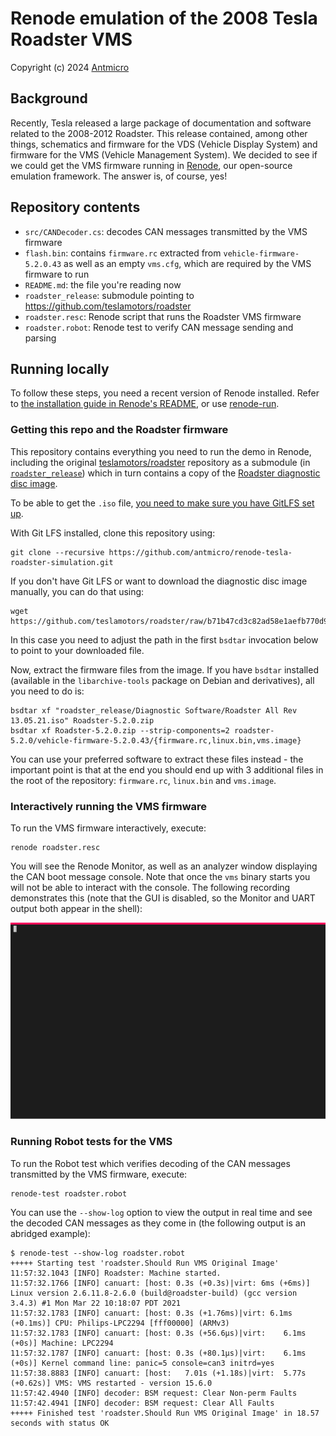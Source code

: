 # Renode emulation of the 2008 Tesla Roadster VMS

Copyright (c) 2024 [Antmicro](https://www.antmicro.com)

## Background

Recently, Tesla released a large package of documentation and software related to the 2008-2012 Roadster. This release contained, among other things, schematics and firmware for the VDS (Vehicle Display System) and firmware for the VMS (Vehicle Management System). We decided to see if we could get the VMS firmware running in [Renode](https://renode.io), our open-source emulation framework. The answer is, of course, yes!

## Repository contents

* `src/CANDecoder.cs`: decodes CAN messages transmitted by the VMS firmware
* `flash.bin`: contains `firmware.rc` extracted from `vehicle-firmware-5.2.0.43` as well as an empty `vms.cfg`, which are required by the VMS firmware to run
* `README.md`: the file you're reading now
* `roadster_release`: submodule pointing to https://github.com/teslamotors/roadster
* `roadster.resc`: Renode script that runs the Roadster VMS firmware
* `roadster.robot`: Renode test to verify CAN message sending and parsing

## Running locally

To follow these steps, you need a recent version of Renode installed. Refer to [the installation guide in Renode's README](https://github.com/renode/renode/blob/master/README.rst#installation), or use [renode-run](https://github.com/antmicro/renode-run).

### Getting this repo and the Roadster firmware

This repository contains everything you need to run the demo in Renode, including the original [teslamotors/roadster](https://github.com/teslamotors/roadster) repository as a submodule (in [`roadster_release`](./roadster_release)) which in turn contains a copy of the [Roadster diagnostic disc image](https://github.com/teslamotors/roadster/blob/b71b47cd3c82ad58e1aefb770d9489c7c0e94980/Diagnostic%20Software/Roadster%20All%20Rev%2013.05.21.iso).

To be able to get the `.iso` file, [you need to make sure you have GitLFS set up](https://github.com/git-lfs/git-lfs#installing).

With Git LFS installed, clone this repository using:

```
git clone --recursive https://github.com/antmicro/renode-tesla-roadster-simulation.git

```

If you don't have Git LFS or want to download the diagnostic disc image manually, you can do that using:

```
wget https://github.com/teslamotors/roadster/raw/b71b47cd3c82ad58e1aefb770d9489c7c0e94980/Diagnostic%20Software/Roadster%20All%20Rev%2013.05.21.iso
```

In this case you need to adjust the path in the first `bsdtar` invocation below to point to your downloaded file.

Now, extract the firmware files from the image. If you have `bsdtar` installed (available in the `libarchive-tools` package on Debian and derivatives), all you need to do is:

```
bsdtar xf "roadster_release/Diagnostic Software/Roadster All Rev 13.05.21.iso" Roadster-5.2.0.zip
bsdtar xf Roadster-5.2.0.zip --strip-components=2 roadster-5.2.0/vehicle-firmware-5.2.0.43/{firmware.rc,linux.bin,vms.image}
```

You can use your preferred software to extract these files instead - the important point is that at the end you should end up with 3 additional files in the root of the repository: `firmware.rc`, `linux.bin` and `vms.image`.

### Interactively running the VMS firmware

To run the VMS firmware interactively, execute:

```
renode roadster.resc
```

You will see the Renode Monitor, as well as an analyzer window displaying the CAN boot message console. Note that once the `vms` binary starts you will not be able to interact with the console. The following recording demonstrates this (note that the GUI is disabled, so the Monitor and UART output both appear in the shell):

![Renode VMS screencast](./images/renode-roadster-vms.svg "Renode VMS screencast")

### Running Robot tests for the VMS

To run the Robot test which verifies decoding of the CAN messages transmitted by the VMS firmware, execute:

```
renode-test roadster.robot
```

You can use the `--show-log` option to view the output in real time and see the decoded CAN messages as they come in (the following output is an abridged example):

```
$ renode-test --show-log roadster.robot
+++++ Starting test 'roadster.Should Run VMS Original Image'
11:57:32.1043 [INFO] Roadster: Machine started.
11:57:32.1766 [INFO] canuart: [host: 0.3s (+0.3s)|virt: 6ms (+6ms)] Linux version 2.6.11.8-2.6.0 (build@roadster-build) (gcc version 3.4.3) #1 Mon Mar 22 10:18:07 PDT 2021
11:57:32.1783 [INFO] canuart: [host: 0.3s (+1.76ms)|virt: 6.1ms (+0.1ms)] CPU: Philips-LPC2294 [fff00000] (ARMv3)
11:57:32.1783 [INFO] canuart: [host: 0.3s (+56.6µs)|virt:    6.1ms (+0s)] Machine: LPC2294
11:57:32.1787 [INFO] canuart: [host: 0.3s (+80.1µs)|virt:    6.1ms (+0s)] Kernel command line: panic=5 console=can3 initrd=yes
11:57:38.8883 [INFO] canuart: [host:   7.01s (+1.18s)|virt:  5.77s (+0.62s)] VMS: VMS restarted - version 15.6.0
11:57:42.4940 [INFO] decoder: BSM request: Clear Non-perm Faults
11:57:42.4941 [INFO] decoder: BSM request: Clear All Faults
+++++ Finished test 'roadster.Should Run VMS Original Image' in 18.57 seconds with status OK
```
